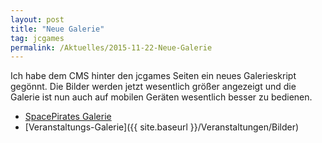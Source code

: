 ```yaml
---
layout: post
title: "Neue Galerie"
tag: jcgames
permalink: /Aktuelles/2015-11-22-Neue-Galerie
---
```


Ich habe dem CMS hinter den jcgames Seiten ein neues Galerieskript gegönnt. Die Bilder werden jetzt wesentlich größer angezeigt und die Galerie ist nun auch auf mobilen Geräten wesentlich besser zu bedienen.

- [SpacePirates Galerie](https://jcgames.de/spacepirates/Galerie)
- [Veranstaltungs-Galerie]({{ site.baseurl }}/Veranstaltungen/Bilder)


